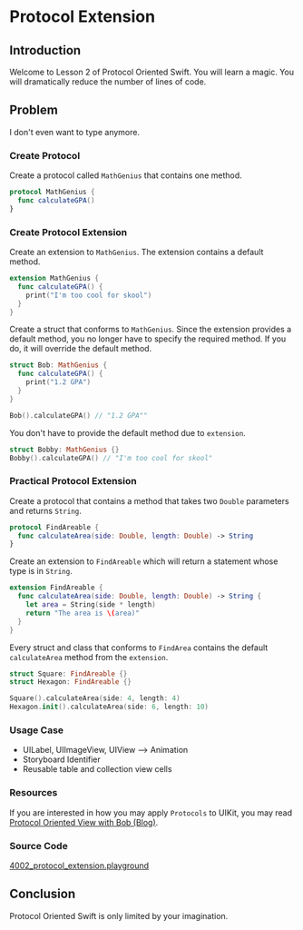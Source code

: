 # Protocol Extension

## Introduction
Welcome to Lesson 2 of Protocol Oriented Swift. You will learn a magic. You will dramatically reduce the number of lines of code.

## Problem
I don't even want to type anymore.

### Create Protocol
Create a protocol called `MathGenius` that contains one method.

```swift
protocol MathGenius {
  func calculateGPA()
}
```

### Create Protocol Extension
Create an extension to `MathGenius`. The extension contains a default method.

```swift
extension MathGenius {
  func calculateGPA() {
    print("I'm too cool for skool")
  }
}
```

Create a struct that conforms to `MathGenius`. Since the extension provides a default method, you no longer have to specify the required method. If you do, it will override the default method.

```swift
struct Bob: MathGenius {
  func calculateGPA() {
    print("1.2 GPA")
  }
}

Bob().calculateGPA() // "1.2 GPA""
```

You don't have to provide the default method due to `extension`.

```swift
struct Bobby: MathGenius {}
Bobby().calculateGPA() // "I'm too cool for skool"
```

### Practical Protocol Extension
Create a protocol that contains a method that takes two `Double` parameters and returns `String`.

```swift
protocol FindAreable {
  func calculateArea(side: Double, length: Double) -> String
}
```

Create an extension to `FindAreable` which will return a statement whose type is in `String`.

```swift
extension FindAreable {
  func calculateArea(side: Double, length: Double) -> String {
    let area = String(side * length)
    return "The area is \(area)"
  }
}
```

Every struct and class that conforms to `FindArea` contains the default `calculateArea` method from the `extension`.

```swift
struct Square: FindAreable {}
struct Hexagon: FindAreable {}

Square().calculateArea(side: 4, length: 4)
Hexagon.init().calculateArea(side: 6, length: 10)
```

### Usage Case
 - UILabel, UIImageView, UIView --> Animation
 - Storyboard Identifier
 - Reusable table and collection view cells

### Resources
If you are interested in how you may apply `Protocols` to UIKit, you may read [Protocol Oriented View with Bob (Blog)](https://medium.com/ios-geek-community/protocol-oriented-programming-view-in-swift-3-8bcb3305c427#.u3rr936vm).

### Source Code
[4002_protocol_extension.playground](https://www.dropbox.com/sh/u7sp5fmgbf5l3p4/AABfXD34FO40GiQjDkhcXAN7a?dl=0)

## Conclusion
Protocol Oriented Swift is only limited by your imagination.